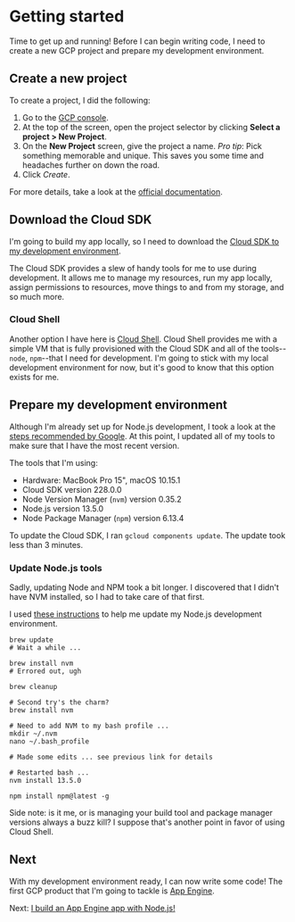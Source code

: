 # Getting started

Time to get up and running! Before I can begin writing code, I need
to create a new GCP project and prepare my development environment.

## Create a new project

To create a project, I did the following:

 1. Go to the [GCP console](https://console.cloud.google.com).
 1. At the top of the screen, open the project selector by clicking
    **Select a project > New Project**.
 1. On the **New Project** screen, give the project a name. *Pro tip*:
    Pick something memorable and unique. This saves you some time and headaches
    further on down the road.
 1. Click *Create*.

For more details, take a look at the
[official documentation](https://cloud.google.com/nodejs/getting-started/#before-you-begin).

## Download the Cloud SDK

I'm going to build my app locally, so I need to download the
[Cloud SDK to my development environment](https://cloud.google.com/nodejs/docs/setup#installing_the_cloud_sdk).

The Cloud SDK provides a slew of handy tools for me to use during development.
It allows me to manage my resources, run my app locally, assign permissions
to resources, move things to and from my storage, and so much more.

### Cloud Shell

Another option I have here is
[Cloud Shell](https://cloud.google.com/shell/docs/).
Cloud Shell provides me with a simple VM that is fully provisioned with the
Cloud SDK and all of the tools--`node`, `npm`--that I need for development. I'm
going to stick with my local development environment for now, but it's good
to know that this option exists for me.

## Prepare my development environment

Although I'm already set up for Node.js development, I took a look at the
[steps recommended by Google](https://cloud.google.com/nodejs/docs/setup#objectives).
At this point, I updated all of my tools to make sure that I have the most
recent version.

The tools that I'm using:

 *  Hardware: MacBook Pro 15", macOS 10.15.1
 *  Cloud SDK version 228.0.0
 *  Node Version Manager (`nvm`) version 0.35.2
 *  Node.js version 13.5.0
 *  Node Package Manager (`npm`) version 6.13.4

To update the Cloud SDK, I ran `gcloud components update`. The update took
less than 3 minutes.

### Update Node.js tools

Sadly, updating Node and NPM took a bit longer. I discovered that I didn't have
NVM installed, so I had to take care of that first.

I used
[these instructions](http://dev.topheman.com/install-nvm-with-homebrew-to-use-multiple-versions-of-node-and-iojs-easily/)
to help me update my Node.js development environment.

```
brew update
# Wait a while ...

brew install nvm
# Errored out, ugh

brew cleanup

# Second try's the charm?
brew install nvm

# Need to add NVM to my bash profile ...
mkdir ~/.nvm
nano ~/.bash_profile

# Made some edits ... see previous link for details

# Restarted bash ...
nvm install 13.5.0

npm install npm@latest -g
```

Side note: is it me, or is managing your build tool and package manager
versions always a buzz kill? I suppose that's another point in favor of using
Cloud Shell.

## Next

With my development environment ready, I can now write some code! The first
GCP product that I'm going to tackle is
[App Engine](https://cloud.google.com/appengine/docs/flexible/nodejs/).

Next: [I build an App Engine app with Node.js!](app-engine.md)